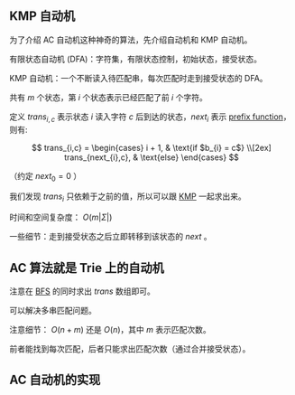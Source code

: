 ## KMP 自动机

为了介绍 AC 自动机这种神奇的算法，先介绍自动机和 KMP 自动机。

有限状态自动机 (DFA)：字符集，有限状态控制，初始状态，接受状态。

KMP 自动机：一个不断读入待匹配串，每次匹配时走到接受状态的 DFA。

共有 $m$ 个状态，第 $i$ 个状态表示已经匹配了前 $i$ 个字符。

定义 $trans_{i,c}$ 表示状态 $i$ 读入字符 $c$ 后到达的状态，$next_{i}$ 表示 [prefix function](../prefix-function)，则有:

$$
trans_{i,c} =
\begin{cases}
i + 1,  & \text{if $b_{i} = c$} \\[2ex]
trans_{next_{i},c}, & \text{else}
\end{cases}
$$

（约定 $next_{0}=0$ ）

我们发现 $trans_{i}$ 只依赖于之前的值，所以可以跟 [KMP](../prefix-function/#knuth-morris-pratt) 一起求出来。

时间和空间复杂度： $O(m|\Sigma|)$ 

一些细节：走到接受状态之后立即转移到该状态的 $next$ 。

## AC 算法就是 Trie 上的自动机

注意在 [BFS](/search/bfs) 的同时求出 $trans$ 数组即可。

可以解决多串匹配问题。

注意细节： $O(n+m)$ 还是 $O(n)$，其中 $m$ 表示匹配次数。

前者能找到每次匹配，后者只能求出匹配次数（通过合并接受状态）。

## AC 自动机的实现
